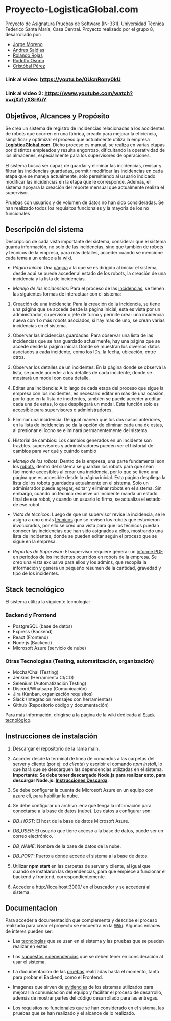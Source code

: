 # Proyecto-LogisticaGlobal.com
Proyecto de Asignatura Pruebas de Software (IN-331), Universidad Técnica Federico Santa María, Casa Central. Proyecto realizado por el grupo 8, desarrollado por:
- [Jorge Moreno](https://github.com/SSJorge)
- [Andres Saldias](https://github.com/Mickxz)
- [Rolando Rojas](https://github.com/re-rojas)
- [Rodolfo Osorio](https://github.com/rBaku)
- [Cristóbal Pérez](https://github.com/cristobalP02)

### Link al video: https://youtu.be/0UcnRony0kU
### Link al video 2: https://www.youtube.com/watch?v=qXa1yXSrKuY

## Objetivos, Alcances y Propósito
Se crea un sistema de registro de incidencias relacionadas a los accidentes de robots que ocurren en una fábrica, creado para mejorar la eficiencia, simplificar y optimizar el proceso que actualmente utiliza la empresa **[LogísticaGlobal.com](https://github.com/Pruebas-de-Software/HandsOnProject/blob/main/semestres/2025-1/logisticaglobal.md)**. Dicho proceso es manual, se realiza en varias etapas por distintos empleados y resulta engorroso, dificultando la operatividad de los almacenes, especialmente para los supervisores de operaciones.

El sistema busca ser capaz de guardar y eliminar las incidencias, revisar y filtrar las incidencias guardadas, permitir modificar las incidencias en cada etapa que se maneja actualmente, solo permitiendo al usuario indicado modificar las incidencias en la etapa que le corresponde. Además, el sistema apoyara la creación del reporte mensual que actualmente realiza el supervisor.

Pruebas con usuarios y de volumen de datos no han sido consideradas. Se han realizado todos los requisitos funcionales y la mayoria de los no funcionales

## Descripción del sistema

Descripción de cada vista importante del sistema, considerar que el sistema guarda información, no solo de las incidencias, sino que también de robots y técnicos de la empresa, para más detalles, acceder cuando se mencione cada tema a un enlace a la [wiki](../../wiki).

- *Página inicial*: Una [página](../../wiki/Página-inicial) a la que se es dirigido al iniciar el sistema, desde aqui se puede acceder al estado de los robots, la creación de una incidencia y la lista de incidencias.

- *Manejo de las incidencias*: Para el proceso de las [incidencias](../../wiki/Incidencias-de-robots), se tienen las siguientes formas de interactuar con el sistema:

1. Creación de una incidencia: Para la creación de la incidencia, se tiene una página que se accede desde la página inicial, esta es vista por un administrador, supervisor o jefe de turno y permite crear una incidencia nueva con 1 o más robots asociados, si hay más de uno, se crean varias incidencias en el sistema.

2. Observar las incidencias guardadas: Para observar una lista de las incidencias que se han guardado actualmente, hay una página que se accede desde la página inicial. Donde se muestran los diversos datos asociados a cada incidente, como los IDs, la fecha, ubicación, entre otros.

3. Observar los detalles de un incidentes: En la página donde se observa la lista, se puede acceder a los detalles de cada incidente, donde se mostrará un modal con cada detalle.

4. Editar una incidencia: A lo largo de cada etapa del proceso que sigue la empresa con los incidentes, es necesario editar en más de una ocasión, por lo que en la lista de incidentes, también se puede acceder a editar cada una de estas, lo que despliegará un modal. Esta función solo es accesible para supervisores o administradores.

5. Eliminar una incidencia: De igual manera que los dos casos anteriores, en la lista de incidencias se da la opción de eliminar cada una de estas, al presionar el ícono se eliminará permanentemente del sistema.

6. Historial de cambios: Los cambios generados en un incidente son trazbles. supervisores y administradores pueden ver el historial de cambios para ver qué y cuándo cambió
  
- *Manejo de los robots*: Dentro de la empresa, una parte fundamental son los [robots](../../wiki/Robots-de-la-empresa), dentro del sistema se guardan los robots para que sean fácilmente accesibles al crear una incidencia, por lo que se tiene una página que es accesible desde la página inicial. Esta página despliega la lista de los robots guardados actualmente en el sistema. Solo un adminisrador puede agregar, editar y eliminar robots en el sistema. Sin embargo, cuando un técnico resuelve un incidente manda un estado final de ese robot, y cuando un usuario lo firma, se actualiza el estado de ese robot.

- *Vista de técnicos*: Luego de que un supervisor revise la incidencia, se le asigna a uno o más [técnicos](../../wiki/Vista-de-técnicos) que se revisen los robots que estuvieron involucrados, por ello se creó una vista para que los técnicos puedan conocer las incidencias que han sido asignados a ellos, mostrando una lista de incidentes, donde se pueden editar según el proceso que se sigue en la empresa.

- *Reportes de Supervisor*: El supervisor requiere generar un [informe PDF](../../wiki/Reporte-de-incidentes) en periodos de los incidentes ocurridos en robots de la empresa. Se creo una vista exclusiva para ellos y los admins, que recopila la información y genera un pequeño resumen de la cantidad, gravedad y tipo de los incidentes. 

## Stack tecnológico

El sistema utiliza la siguiente tecnología:

### Backend y Frontend

- PostgreSQL (base de datos)
- Express (Backend)
- React (Frontend)
- Node.js (Backend)
- Microsoft Azure (servicio de nube)

### Otras Tecnologías (Testing, automatización, organización)

- Mocha/Chai (Testing)
- Jenkins (Herramienta CI/CD)
- Selenium (Automatización Testing)
- Discord/Whatsapp (Comunicación)
- Jira (Kanban, organización requisitos)
- Slack (Integración mensajes con herramientas)
- Github (Repositorio código y documentación)

Para más información, dirigirse a la página de la wiki dedicada al [Stack tecnológico](../../wiki/Tecnologias-usadas-en-el-proyecto).

## Instrucciones de instalación

1. Descargar el repositorio de la rama main.

2. Acceder desde la terminal de línea de comandos a las carpetas del server y cliente (por ej: *cd cliente*) y escribir el comando *npm install*, lo que hará que se descarguen las dependencias utilizadas en el sistema. **Importante: Se debe tener descargado Node.js para realizar esto, para descargar Node.js: [Instrucciones Descarga](https://nodejs.org/en/download)**.

3. Se debe configurar la cuenta de Microsoft Azure en un equipo con azure cli, para habilitar la nube.

4. Se debe configurar un archivo .env que tenga la información para conectarse a la base de datos (nube). Los datos a configurar son:

- *DB_HOST*: El host de la base de datos Microsoft Azure.

- *DB_USER*: El usuario que tiene acceso a la base de datos, puede ser un correo electrónico.

- *DB_NAME*: Nombre de la base de datos de la nube.

- *DB_PORT*: Puerto a donde accede el sistema a la base de datos.

5. Utilizar **npm start** en las carpetas de server y cliente, al igual que cuando se instalaron las dependencias, para que empiece a funcionar el backend y frontend, correspondientemente.

6. Acceder a http://localhost:3000/ en el buscador y se accederá al sistema.

## Documentacion

Para acceder a documentación que complementa y describe el proceso realizado para crear el proyecto se encuentra en la [Wiki](../../wiki). Algunos enlaces de interes pueden ser:

- Las [tecnologías](../../wiki/Tecnologias-usadas-en-el-proyecto) que se usan en el sistema y las pruebas que se pueden realizar en estas.

- Los [supuestos y dependencias](../../wiki/Supuestos-y-Dependencias-del-sistema) que se deben tener en consideración al usar el sistema.

- La documentación de las [pruebas](../../wiki/Pruebas-realizadas) realizadas hasta el momento, tanto para probar el Backend, como el Frontend.

- Imagenes que sirven de [evidencias](../../wiki/Evidencias-del-trabajo-realizado) de los sistemas utilizados para mejorar la comunicación del equipo y facilitar el proceso de desarrollo, además de mostrar partes del código desarrollado para las entregas.

- Los [requisitos no funcionales](../../wiki/Requisitos-no-funcionales) que se han considerado en el sistema, las pruebas que se han realizado y el alcance de lo realizado.
